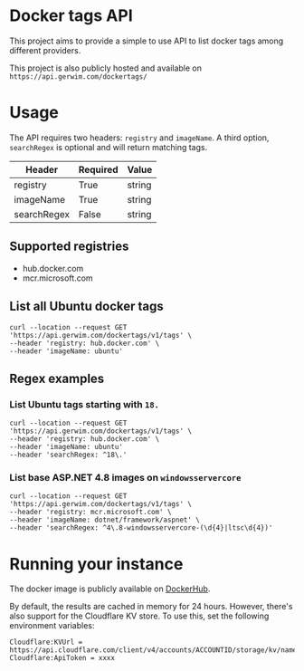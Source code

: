# Docker tags API

This project aims to provide a simple to use API to list docker tags among different providers.

This project is also publicly hosted and available on `https://api.gerwim.com/dockertags/`

# Usage
The API requires two headers:
`registry` and `imageName`. A third option, `searchRegex` is optional and will return matching tags.


| Header  | Required | Value |
| ------------- | ------------- | ------------- |
| registry  | True  | string |
| imageName  | True  | string | 
| searchRegex  | False  | string |

## Supported registries
* hub.docker.com
* mcr.microsoft.com

## List all Ubuntu docker tags
```
curl --location --request GET 'https://api.gerwim.com/dockertags/v1/tags' \
--header 'registry: hub.docker.com' \
--header 'imageName: ubuntu'
```
## Regex examples

### List Ubuntu tags starting with `18.`
```
curl --location --request GET 'https://api.gerwim.com/dockertags/v1/tags' \
--header 'registry: hub.docker.com' \
--header 'imageName: ubuntu'
--header 'searchRegex: ^18\.'
```

### List base ASP.NET 4.8 images on `windowsservercore`
```
curl --location --request GET 'https://api.gerwim.com/dockertags/v1/tags' \
--header 'registry: mcr.microsoft.com' \
--header 'imageName: dotnet/framework/aspnet' \
--header 'searchRegex: ^4\.8-windowsservercore-(\d{4}|ltsc\d{4})'
```

# Running your instance
The docker image is publicly available on [DockerHub](https://hub.docker.com/r/gerwim/dockertagsapi).

By default, the results are cached in memory for 24 hours.
However, there's also support for the Cloudflare KV store. To use this, set the following environment variables:  
```
Cloudflare:KVUrl = https://api.cloudflare.com/client/v4/accounts/ACCOUNTID/storage/kv/namespaces/NAMESPACEID
Cloudflare:ApiToken = xxxx
```